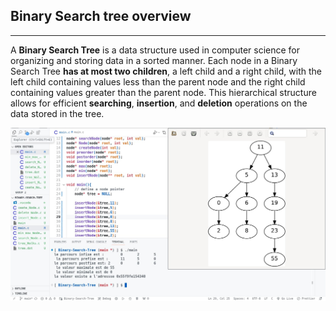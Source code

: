 ## Binary Search tree overview
***
A **Binary Search Tree** is a data structure used in computer science for organizing and storing data in a sorted manner. Each node in a Binary Search Tree **has at most two children**, a left child and a right child, with the left child containing values less than the parent node and the right child containing values greater than the parent node. This hierarchical structure allows for efficient **searching**, **insertion**, and **deletion** operations on the data stored in the tree.

![Alt Text](./demo.jpeg "Demo")
